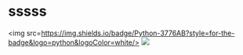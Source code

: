 # sssss


<img src=https://img.shields.io/badge/Python-3776AB?style=for-the-badge&logo=python&logoColor=white/>
<img src=  />
